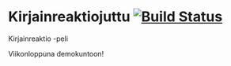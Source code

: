 Kirjainreaktiojuttu [![Build Status](<https://travis-ci.org/tl0/jlab.png>)](https://travis-ci.org/tl0/jlab)
===========================================================================================================

Kirjainreaktio -peli



Viikonloppuna demokuntoon!
